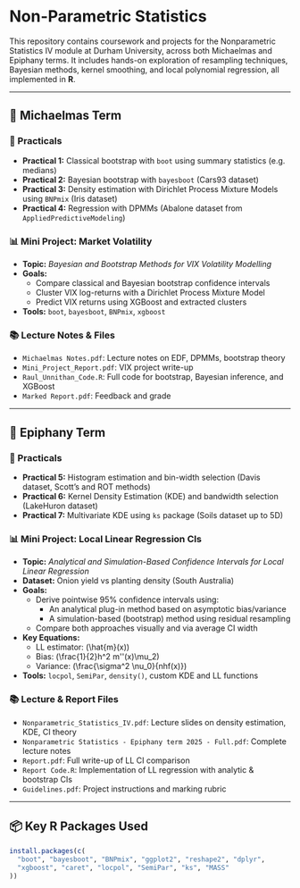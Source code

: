 # Non-Parametric Statistics

This repository contains coursework and projects for the Nonparametric Statistics IV module at Durham University, across both Michaelmas and Epiphany terms. It includes hands-on exploration of resampling techniques, Bayesian methods, kernel smoothing, and local polynomial regression, all implemented in **R**.

---

## 📁 Michaelmas Term

### 🧪 Practicals

- **Practical 1:** Classical bootstrap with `boot` using summary statistics (e.g. medians)
- **Practical 2:** Bayesian bootstrap with `bayesboot` (Cars93 dataset)
- **Practical 3:** Density estimation with Dirichlet Process Mixture Models using `BNPmix` (Iris dataset)
- **Practical 4:** Regression with DPMMs (Abalone dataset from `AppliedPredictiveModeling`)

### 📊 Mini Project: Market Volatility

- **Topic:** *Bayesian and Bootstrap Methods for VIX Volatility Modelling*
- **Goals:**
  - Compare classical and Bayesian bootstrap confidence intervals
  - Cluster VIX log-returns with a Dirichlet Process Mixture Model
  - Predict VIX returns using XGBoost and extracted clusters
- **Tools:** `boot`, `bayesboot`, `BNPmix`, `xgboost`

### 📚 Lecture Notes & Files
- `Michaelmas Notes.pdf`: Lecture notes on EDF, DPMMs, bootstrap theory
- `Mini_Project_Report.pdf`: VIX project write-up
- `Raul_Unnithan_Code.R`: Full code for bootstrap, Bayesian inference, and XGBoost
- `Marked Report.pdf`: Feedback and grade

---

## 📁 Epiphany Term

### 🧪 Practicals

- **Practical 5:** Histogram estimation and bin-width selection (Davis dataset, Scott’s and ROT methods)
- **Practical 6:** Kernel Density Estimation (KDE) and bandwidth selection (LakeHuron dataset)
- **Practical 7:** Multivariate KDE using `ks` package (Soils dataset up to 5D)

### 📊 Mini Project: Local Linear Regression CIs

- **Topic:** *Analytical and Simulation-Based Confidence Intervals for Local Linear Regression*
- **Dataset:** Onion yield vs planting density (South Australia)
- **Goals:**
  - Derive pointwise 95% confidence intervals using:
    - An analytical plug-in method based on asymptotic bias/variance
    - A simulation-based (bootstrap) method using residual resampling
  - Compare both approaches visually and via average CI width
- **Key Equations:**
  - LL estimator: \(\hat{m}(x)\)
  - Bias: \(\frac{1}{2}h^2 m''(x)\mu_2\)
  - Variance: \(\frac{\sigma^2 \nu_0}{nhf(x)}\)
- **Tools:** `locpol`, `SemiPar`, `density()`, custom KDE and LL functions

### 📚 Lecture & Report Files
- `Nonparametric_Statistics_IV.pdf`: Lecture slides on density estimation, KDE, CI theory
- `Nonparametric Statistics - Epiphany term 2025 - Full.pdf`: Complete lecture notes
- `Report.pdf`: Full write-up of LL CI comparison
- `Report Code.R`: Implementation of LL regression with analytic & bootstrap CIs
- `Guidelines.pdf`: Project instructions and marking rubric

---

## 📦 Key R Packages Used

```r
install.packages(c(
  "boot", "bayesboot", "BNPmix", "ggplot2", "reshape2", "dplyr",
  "xgboost", "caret", "locpol", "SemiPar", "ks", "MASS"
))
